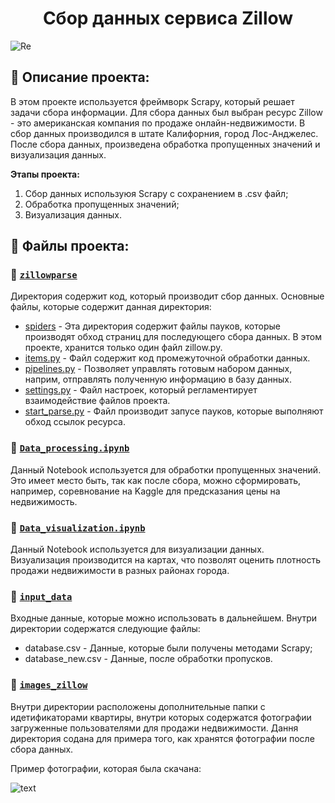 <h1 align="center">Сбор данных сервиса Zillow</h1>

![Re](https://github.com/bimastics/repo/blob/main/1.png)

## :milky_way: Описание проекта:

В этом проекте используется фреймворк Scrapy, который решает задачи сбора информации. Для сбора данных был выбран ресурс Zillow - это американская компания по продаже онлайн-недвижимости. В сбор данных производился в штате Калифорния, город Лос-Анджелес. После сбора данных, произведена обработка пропущенных значений и визуализация данных.

**Этапы  проекта:**
1. Сбор данных используюя Scrapy с сохранением в .csv файл;
2. Обработка пропущенных значений;
3. Визуализация данных.

## :file_folder: Файлы проекта:

### :open_file_folder: [`zillowparse`](https://github.com/bimastics/Projects-for-Resume/tree/master/Zillow-data-collection/zillowparse)

Директория содержит код, который производит сбор данных. Основные файлы, которые содержит данная директория:

* [spiders](https://github.com/bimastics/Projects-for-Resume/tree/master/Zillow-data-collection/zillowparse/spiders) - Эта директория содержит файлы пауков, которые производят обход страниц для последующего сбора данных. В этом проекте, хранится только один файл zillow.py.
* [items.py](https://github.com/bimastics/Projects-for-Resume/blob/master/Zillow-data-collection/zillowparse/items.py) - Файл содержит код промежуточной обработки данных.
* [pipelines.py](https://github.com/bimastics/Projects-for-Resume/blob/master/Zillow-data-collection/zillowparse/pipelines.py) - Позволяет управлять готовым набором данных, наприм, отправлять полученную информацию в базу данных.
* [settings.py](https://github.com/bimastics/Projects-for-Resume/blob/master/Zillow-data-collection/zillowparse/settings.py) - Файл настроек, который регламентирует взаимодействие файлов проекта.
* [start_parse.py](https://github.com/bimastics/Projects-for-Resume/blob/master/Zillow-data-collection/zillowparse/start_parse.py) - Файл производит запусе пауков, которые выполняют обход ссылок ресурса.

### :page_facing_up: [`Data_processing.ipynb`](https://github.com/bimastics/Projects-for-Resume/blob/master/Zillow-data-collection/Data_processing.ipynb)

Данный Notebook используется для обработки пропущенных значений. Это имеет место быть, так как после сбора, можно сформировать, например, соревнование на Kaggle для предсказания цены на недвижимость.

### :open_file_folder: [`Data_visualization.ipynb`](https://github.com/bimastics/Projects-for-Resume/blob/master/Zillow-data-collection/Data_visualization.ipynb)

Данный Notebook используется для визуализации данных. Визуализация производится на картах, что позволят оценить плотность продажи недвижимости в разных районах города.

### :open_file_folder: [`input_data`](https://github.com/bimastics/Projects-for-Resume/tree/master/Zillow-data-collection/input_data)

Входные данные, которые можно использовать в дальнейшем. Внутри директории содержатся следующие файлы:

* database.csv - Данные, которые были получены методами Scrapy;
* database_new.csv - Данные, после обработки пропусков.


### :open_file_folder: [`images_zillow`](https://github.com/bimastics/Projects-for-Resume/tree/master/Zillow-data-collection/images_zillow)

Внутри директории расположены дополнительные папки с идетификаторами квартиры, внутри которых содержатся фотографии загруженные пользователями для продажи недвижимости. Дання директория содана для примера того, как хранятся фотографии после сбора данных.

Пример фотографии, которая была скачана:

![text](https://github.com/bimastics/Projects-for-Resume/blob/master/Zillow-data-collection/images_zillow/80739324/e17d14bbeefc40fdad5e652c549c152f-uncropped_scaled_within_1536_1152.jpg)
